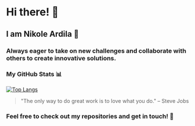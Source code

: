 # Hi there! 👋

## I am Nikole Ardila 🌟


### Always eager to take on new challenges and collaborate with others to create innovative solutions.

### My GitHub Stats 📊

[![Top Langs](https://github-readme-stats.vercel.app/api/top-langs/?username=Dannaardil&layout=donut)](https://github.com/Dannaardil/github-readme-stats)

>"The only way to do great work is to love what you do." – Steve Jobs

### Feel free to check out my repositories and get in touch! 📍
